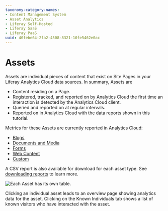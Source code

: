 ```yaml
---
taxonomy-category-names:
- Content Management System
- Asset Analytics
- Liferay Self-Hosted
- Liferay SaaS
- Liferay PaaS
uuid: 40febe64-2fa2-4508-8321-10fe5462e0ac
---
```

# Assets

Assets are individual pieces of content that exist on Site Pages in your Liferay Analytics Cloud data sources. In summary, Assets are

* Content residing on a Page.
* Registered, tracked, and reported on by Analytics Cloud the first time an interaction is detected by the Analytics Cloud client.
* Queried and reported on at regular intervals.
* Reported on in Analytics Cloud with the data reports shown in this tutorial.

Metrics for these Assets are currently reported in Analytics Cloud:

* [Blogs](./blogs.md)
* [Documents and Media](./documents-and-media.md)
* [Forms](./forms.md)
* [Web Content](./tracking-custom-assets.md)
* [Custom](./tracking-custom-assets.md)

A CSV report is also available for download for each asset type. See [downloading reports](../reference/downloading-reports.md) to learn more.

![Each Asset has its own table.](assets/images/01.png)

Clicking an individual asset leads to an overview page showing analytics data for the asset. Clicking on the Known Individuals tab shows a list of known visitors who have interacted with the asset.
